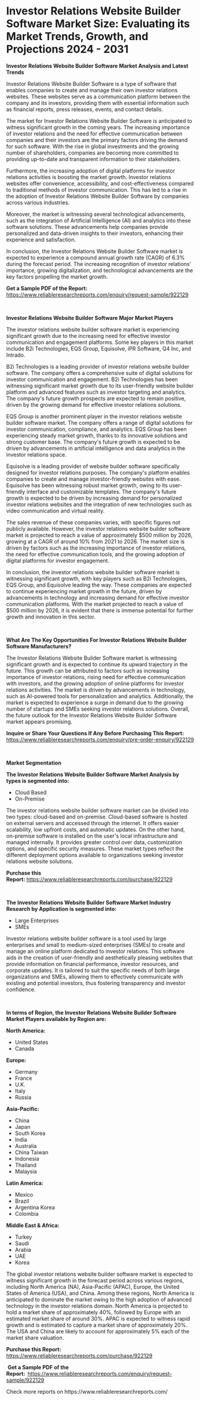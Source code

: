 <p><h1>Investor Relations Website Builder Software Market Size: Evaluating its Market Trends, Growth, and Projections 2024 - 2031</h1></p><p><strong>Investor Relations Website Builder Software Market Analysis and Latest Trends</strong></p>
<p><p>Investor Relations Website Builder Software is a type of software that enables companies to create and manage their own investor relations websites. These websites serve as a communication platform between the company and its investors, providing them with essential information such as financial reports, press releases, events, and contact details.</p><p>The market for Investor Relations Website Builder Software is anticipated to witness significant growth in the coming years. The increasing importance of investor relations and the need for effective communication between companies and their investors are the primary factors driving the demand for such software. With the rise in global investments and the growing number of shareholders, companies are becoming more committed to providing up-to-date and transparent information to their stakeholders.</p><p>Furthermore, the increasing adoption of digital platforms for investor relations activities is boosting the market growth. Investor relations websites offer convenience, accessibility, and cost-effectiveness compared to traditional methods of investor communication. This has led to a rise in the adoption of Investor Relations Website Builder Software by companies across various industries.</p><p>Moreover, the market is witnessing several technological advancements, such as the integration of Artificial Intelligence (AI) and analytics into these software solutions. These advancements help companies provide personalized and data-driven insights to their investors, enhancing their experience and satisfaction.</p><p>In conclusion, the Investor Relations Website Builder Software market is expected to experience a compound annual growth rate (CAGR) of 6.3% during the forecast period. The increasing recognition of investor relations' importance, growing digitalization, and technological advancements are the key factors propelling the market growth.</p></p>
<p><strong>Get a Sample PDF of the Report:&nbsp;</strong> <a href="https://www.reliableresearchreports.com/enquiry/request-sample/922129">https://www.reliableresearchreports.com/enquiry/request-sample/922129</a></p>
<p>&nbsp;</p>
<p><strong>Investor Relations Website Builder Software Major Market Players</strong></p>
<p><p>The investor relations website builder software market is experiencing significant growth due to the increasing need for effective investor communication and engagement platforms. Some key players in this market include B2i Technologies, EQS Group, Equisolve, iPR Software, Q4 Inc, and Intrado.</p><p>B2i Technologies is a leading provider of investor relations website builder software. The company offers a comprehensive suite of digital solutions for investor communication and engagement. B2i Technologies has been witnessing significant market growth due to its user-friendly website builder platform and advanced features such as investor targeting and analytics. The company's future growth prospects are expected to remain positive, driven by the growing demand for effective investor relations solutions.</p><p>EQS Group is another prominent player in the investor relations website builder software market. The company offers a range of digital solutions for investor communication, compliance, and analytics. EQS Group has been experiencing steady market growth, thanks to its innovative solutions and strong customer base. The company's future growth is expected to be driven by advancements in artificial intelligence and data analytics in the investor relations space.</p><p>Equisolve is a leading provider of website builder software specifically designed for investor relations purposes. The company's platform enables companies to create and manage investor-friendly websites with ease. Equisolve has been witnessing robust market growth, owing to its user-friendly interface and customizable templates. The company's future growth is expected to be driven by increasing demand for personalized investor relations websites and the integration of new technologies such as video communication and virtual reality.</p><p>The sales revenue of these companies varies, with specific figures not publicly available. However, the investor relations website builder software market is projected to reach a value of approximately $500 million by 2026, growing at a CAGR of around 10% from 2021 to 2026. The market size is driven by factors such as the increasing importance of investor relations, the need for effective communication tools, and the growing adoption of digital platforms for investor engagement.</p><p>In conclusion, the investor relations website builder software market is witnessing significant growth, with key players such as B2i Technologies, EQS Group, and Equisolve leading the way. These companies are expected to continue experiencing market growth in the future, driven by advancements in technology and increasing demand for effective investor communication platforms. With the market projected to reach a value of $500 million by 2026, it is evident that there is immense potential for further growth and innovation in this sector.</p></p>
<p>&nbsp;</p>
<p><strong>What Are The Key Opportunities For Investor Relations Website Builder Software Manufacturers?</strong></p>
<p><p>The Investor Relations Website Builder Software market is witnessing significant growth and is expected to continue its upward trajectory in the future. This growth can be attributed to factors such as increasing importance of investor relations, rising need for effective communication with investors, and the growing adoption of online platforms for investor relations activities. The market is driven by advancements in technology, such as AI-powered tools for personalization and analytics. Additionally, the market is expected to experience a surge in demand due to the growing number of startups and SMEs seeking investor relations solutions. Overall, the future outlook for the Investor Relations Website Builder Software market appears promising.</p></p>
<p><strong>Inquire or Share Your Questions If Any Before Purchasing This Report:</strong> <a href="https://www.reliableresearchreports.com/enquiry/pre-order-enquiry/922129">https://www.reliableresearchreports.com/enquiry/pre-order-enquiry/922129</a></p>
<p>&nbsp;</p>
<p><strong>Market Segmentation</strong></p>
<p><strong>The Investor Relations Website Builder Software Market Analysis by types is segmented into:</strong></p>
<p><ul><li>Cloud Based</li><li>On-Premise</li></ul></p>
<p><p>The investor relations website builder software market can be divided into two types: cloud-based and on-premise. Cloud-based software is hosted on external servers and accessed through the internet. It offers easier scalability, low upfront costs, and automatic updates. On the other hand, on-premise software is installed on the user's local infrastructure and managed internally. It provides greater control over data, customization options, and specific security measures. These market types reflect the different deployment options available to organizations seeking investor relations website solutions.</p></p>
<p><strong>Purchase this Report:&nbsp;</strong><a href="https://www.reliableresearchreports.com/purchase/922129">https://www.reliableresearchreports.com/purchase/922129</a></p>
<p>&nbsp;</p>
<p><strong>The Investor Relations Website Builder Software Market Industry Research by Application is segmented into:</strong></p>
<p><ul><li>Large Enterprises</li><li>SMEs</li></ul></p>
<p><p>Investor relations website builder software is a tool used by large enterprises and small to medium-sized enterprises (SMEs) to create and manage an online platform dedicated to investor relations. This software aids in the creation of user-friendly and aesthetically pleasing websites that provide information on financial performance, investor resources, and corporate updates. It is tailored to suit the specific needs of both large organizations and SMEs, allowing them to effectively communicate with existing and potential investors, thus fostering transparency and investor confidence.</p></p>
<p>&nbsp;</p>
<p><strong>In terms of Region, the Investor Relations Website Builder Software Market Players available by Region are:</strong></p>
<p>
    <p> <strong> North America: </strong>
        <ul>
            <li>United States</li>
            <li>Canada</li>
        </ul>
        </p> 
    <p> <strong> Europe: </strong>
        <ul>
            <li>Germany</li>
            <li>France</li>
            <li>U.K.</li>
            <li>Italy</li>
            <li>Russia</li>
        </ul>
        </p> 
    <p> <strong> Asia-Pacific: </strong>
        <ul>
            <li>China</li>
            <li>Japan</li>
            <li>South Korea</li>
            <li>India</li>
            <li>Australia</li>
            <li>China Taiwan</li>
            <li>Indonesia</li>
            <li>Thailand</li>
            <li>Malaysia</li>
        </ul>
        </p> 
    <p> <strong> Latin America: </strong>
        <ul>
            <li>Mexico</li>
            <li>Brazil</li>
            <li>Argentina Korea</li>
            <li>Colombia</li>
        </ul>
        </p> 
    <p> <strong> Middle East & Africa: </strong>
        <ul>
            <li>Turkey</li>
            <li>Saudi</li>
            <li>Arabia</li>
            <li>UAE</li>
            <li>Korea</li>
        </ul>
    </p>
    </p>
<p><p>The global investor relations website builder software market is expected to witness significant growth in the forecast period across various regions, including North America (NA), Asia-Pacific (APAC), Europe, the United States of America (USA), and China. Among these regions, North America is anticipated to dominate the market owing to the high adoption of advanced technology in the investor relations domain. North America is projected to hold a market share of approximately 40%, followed by Europe with an estimated market share of around 30%. APAC is expected to witness rapid growth and is estimated to capture a market share of approximately 20%. The USA and China are likely to account for approximately 5% each of the market share valuation.</p></p>
<p><strong>Purchase this Report: </strong><a href="https://www.reliableresearchreports.com/purchase/922129">https://www.reliableresearchreports.com/purchase/922129</a></p>
<p>&nbsp;<strong>Get a Sample PDF of the Report:&nbsp;&nbsp;</strong><a href="https://www.reliableresearchreports.com/enquiry/request-sample/922129">https://www.reliableresearchreports.com/enquiry/request-sample/922129</a></p>
<p><strong></strong></p>
<p>Check more reports on https://www.reliableresearchreports.com/</p>